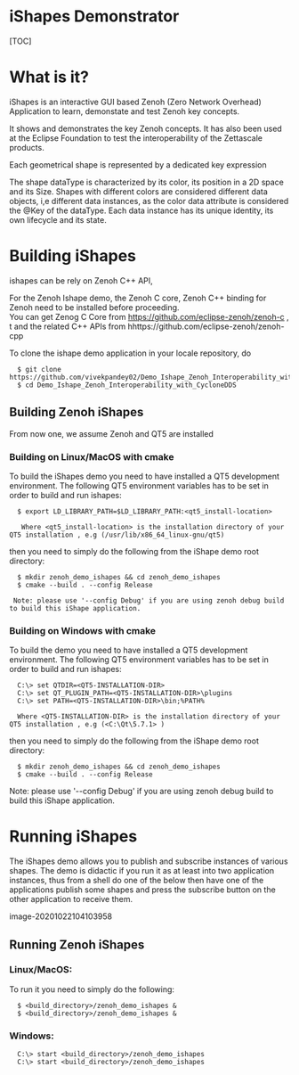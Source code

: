 # iShapes Demonstrator 
[TOC]

# What is it? 
iShapes is an interactive GUI based Zenoh (Zero Network Overhead) Application to learn, demonstate and test Zenoh key concepts.

It shows and demonstrates the key Zenoh concepts.
It has also been used at the Eclipse Foundation to test the interoperability of the Zettascale products.

Each geometrical shape is represented by a dedicated key expression


The shape dataType is characterized by its color, its position in a 2D space and its Size. 
Shapes with different colors are considered different data objects, i,e different data instances, as the color data attribute is considered the @Key of the dataType. Each data instance has its unique identity, its own lifecycle and its state.


# Building iShapes

ishapes can be rely on Zenoh C++ API, 

For the Zenoh Ishape demo, the Zenoh C core, Zenoh C++ binding for Zenoh need to be installed before proceeding.   
You can get Zenog C Core from https://github.com/eclipse-zenoh/zenoh-c  , t and the related C++ APIs from hhttps://github.com/eclipse-zenoh/zenoh-cpp



To clone the ishape demo application in your locale repository, do  

      $ git clone https://github.com/vivekpandey02/Demo_Ishape_Zenoh_Interoperability_with_CycloneDDS   
      $ cd Demo_Ishape_Zenoh_Interoperability_with_CycloneDDS   


## Building Zenoh iShapes

From now one, we assume Zenoh and QT5 are installed

### Building on Linux/MacOS with cmake
To build the iShapes demo you need to have installed a QT5 development environment. The following QT5 environment variables has to be set in order to build and run ishapes:
      
      $ export LD_LIBRARY_PATH=$LD_LIBRARY_PATH:<qt5_install-location>
      
       Where <qt5_install-location> is the installation directory of your QT5 installation , e.g (/usr/lib/x86_64_linux-gnu/qt5)  

then you need to simply do the following from the iShape demo root directory:

      $ mkdir zenoh_demo_ishapes && cd zenoh_demo_ishapes  
      $ cmake --build . --config Release  
      
     Note: please use '--config Debug' if you are using zenoh debug build to build this iShape application.

### Building on Windows with cmake
To build the demo you need to have installed a QT5 development environment. The following QT5 environment variables has to be set in order to build and run ishapes:

      C:\> set QTDIR=<QT5-INSTALLATION-DIR> 
      C:\> set QT_PLUGIN_PATH=<QT5-INSTALLATION-DIR>\plugins  
      C:\> set PATH=<QT5-INSTALLATION-DIR>\bin;%PATH%   
      
      Where <QT5-INSTALLATION-DIR> is the installation directory of your QT5 installation , e.g (<C:\Qt\5.7.1> )  

then you need to simply do the following from the iShape demo root directory:

      $ mkdir zenoh_demo_ishapes && cd zenoh_demo_ishapes
      $ cmake --build . --config Release    
      
Note: please use '--config Debug' if you are using zenoh debug build to build this iShape application.
      

# Running iShapes

The iShapes demo allows you to publish and subscribe instances of various shapes. The demo is didactic if you run it as at least into two application instances, thus from a shell do one of the below then have one of the applications publish some shapes and press the subscribe button on the other application to receive them.

image-20201022104103958

## Running Zenoh iShapes
### Linux/MacOS:
To run it  you  need to simply do the following:

      $ <build_directory>/zenoh_demo_ishapes &  
      $ <build_directory>/zenoh_demo_ishapes &  

### Windows: 
      
      C:\> start <build_directory>/zenoh_demo_ishapes  
      C:\> start <build_directory>/zenoh_demo_ishapes  
  
